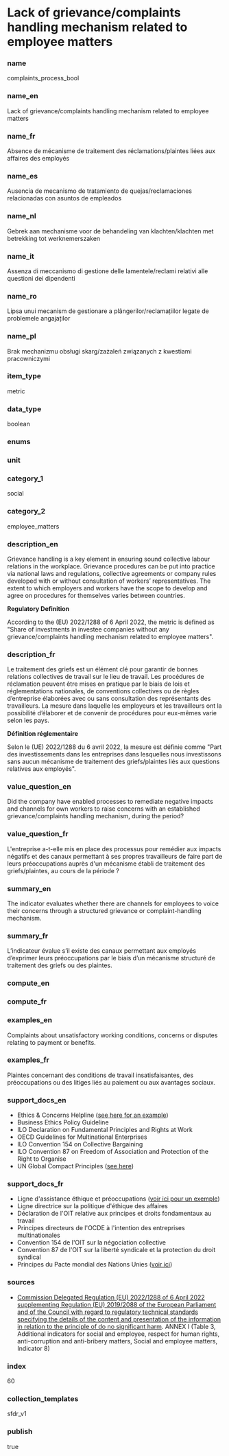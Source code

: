 # Lack of grievance/complaints handling mechanism related to employee matters

### name

complaints_process_bool

### name_en

Lack of grievance/complaints handling mechanism related to employee matters

### name_fr

Absence de mécanisme de traitement des réclamations/plaintes liées aux affaires des employés

### name_es

Ausencia de mecanismo de tratamiento de quejas/reclamaciones relacionadas con asuntos de empleados

### name_nl

Gebrek aan mechanisme voor de behandeling van klachten/klachten met betrekking tot werknemerszaken

### name_it

Assenza di meccanismo di gestione delle lamentele/reclami relativi alle questioni dei dipendenti

### name_ro

Lipsa unui mecanism de gestionare a plângerilor/reclamațiilor legate de problemele angajaților

### name_pl

Brak mechanizmu obsługi skarg/zażaleń związanych z kwestiami pracowniczymi

### item_type

metric

### data_type

boolean

### enums



### unit



### category_1

social

### category_2

employee_matters

### description_en

Grievance handling is a key element in ensuring sound collective labour relations in the workplace.
Grievance procedures can be put into practice via national laws and regulations, collective
agreements or company rules developed with or without consultation of workers’ representatives.
The extent to which employers and workers have the scope to develop and agree on procedures for
themselves varies between countries.

**Regulatory Definition**

According to the (EU) 2022/1288 of 6 April 2022, the metric is defined as "Share of investments in
investee companies without any grievance/complaints handling mechanism related to employee matters".


### description_fr

Le traitement des griefs est un élément clé pour garantir de bonnes relations collectives de
travail sur le lieu de travail. Les procédures de réclamation peuvent être mises en pratique par
le biais de lois et réglementations nationales, de conventions collectives ou de règles d’entreprise
élaborées avec ou sans consultation des représentants des travailleurs. La mesure dans laquelle les
employeurs et les travailleurs ont la possibilité d’élaborer et de convenir de procédures pour
eux-mêmes varie selon les pays.

**Définition réglementaire**

Selon le (UE) 2022/1288 du 6 avril 2022, la mesure est définie comme "Part des investissements
dans les entreprises dans lesquelles nous investissons sans aucun mécanisme de traitement des
griefs/plaintes liés aux questions relatives aux employés".

### value_question_en

Did the company have enabled processes to remediate negative impacts and channels for own workers
to raise concerns with an established grievance/complaints handling mechanism, during the period?

### value_question_fr

L'entreprise a-t-elle mis en place des processus pour remédier aux impacts négatifs et des canaux
permettant à ses propres travailleurs de faire part de leurs préoccupations auprès d'un mécanisme
établi de traitement des griefs/plaintes, au cours de la période ?

### summary_en

The indicator evaluates whether there are channels for employees to voice their concerns through a
structured grievance or complaint-handling mechanism.

### summary_fr

L’indicateur évalue s’il existe des canaux permettant aux employés d’exprimer leurs préoccupations
par le biais d’un mécanisme structuré de traitement des griefs ou des plaintes.

### compute_en



### compute_fr



### examples_en

Complaints about unsatisfactory working conditions, concerns or disputes relating to payment or
benefits.

### examples_fr

Plaintes concernant des conditions de travail insatisfaisantes, des préoccupations ou des litiges
liés au paiement ou aux avantages sociaux.

### support_docs_en

- Ethics & Concerns Helpline ([see here for an example](https://www.westinghousenuclear.com/Portals/0/about/mission%20vision%20values/2020/Global-Ethics-Code-POSTCARD-US-RELEASED-WEB.pdf))
- Business Ethics Policy Guideline
- ILO Declaration on Fundamental Principles and Rights at Work
- OECD Guidelines for Multinational Enterprises
- ILO Convention 154 on Collective Bargaining
- ILO Convention 87 on Freedom of Association and Protection of the Right to Organise
- UN Global Compact Principles ([see here](https://unglobalcompact.org/what-is-gc/mission/principles))

### support_docs_fr

- Ligne d'assistance éthique et préoccupations ([voir ici pour un exemple](https://www.westinghousenuclear.com/Portals/0/about/mission%20vision%20values/2020/Global-Ethics-Code-POSTCARD-US-RELEASED-WEB.pdf))
- Ligne directrice sur la politique d'éthique des affaires
- Déclaration de l'OIT relative aux principes et droits fondamentaux au travail
- Principes directeurs de l'OCDE à l'intention des entreprises multinationales
- Convention 154 de l'OIT sur la négociation collective
- Convention 87 de l'OIT sur la liberté syndicale et la protection du droit syndical
- Principes du Pacte mondial des Nations Unies ([voir ici](https://unglobalcompact.org/what-is-gc/mission/principles))

### sources

- [Commission Delegated Regulation (EU) 2022/1288 of 6 April 2022 supplementing Regulation (EU)
2019/2088 of the European Parliament and of the Council with regard to regulatory technical
standards specifying the details of the content and presentation of the information in relation
to the principle of do no significant harm](https://eur-lex.europa.eu/eli/reg_del/2022/1288/oj).
ANNEX I (Table 3, Additional indicators for social and employee, respect for human rights,
anti-corruption and anti-bribery matters, Social and employee matters, Indicator 8)
            
### index

60

### collection_templates

sfdr_v1

### publish

true
